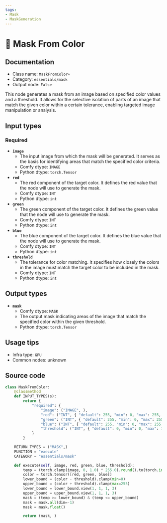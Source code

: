 ```yaml
---
tags:
- Mask
- MaskGeneration
---
```


# 🔧 Mask From Color
## Documentation
- Class name: `MaskFromColor+`
- Category: `essentials/mask`
- Output node: `False`

This node generates a mask from an image based on specified color values and a threshold. It allows for the selective isolation of parts of an image that match the given color within a certain tolerance, enabling targeted image manipulation or analysis.
## Input types
### Required
- **`image`**
    - The input image from which the mask will be generated. It serves as the basis for identifying areas that match the specified color criteria.
    - Comfy dtype: `IMAGE`
    - Python dtype: `torch.Tensor`
- **`red`**
    - The red component of the target color. It defines the red value that the node will use to generate the mask.
    - Comfy dtype: `INT`
    - Python dtype: `int`
- **`green`**
    - The green component of the target color. It defines the green value that the node will use to generate the mask.
    - Comfy dtype: `INT`
    - Python dtype: `int`
- **`blue`**
    - The blue component of the target color. It defines the blue value that the node will use to generate the mask.
    - Comfy dtype: `INT`
    - Python dtype: `int`
- **`threshold`**
    - The tolerance for color matching. It specifies how closely the colors in the image must match the target color to be included in the mask.
    - Comfy dtype: `INT`
    - Python dtype: `int`
## Output types
- **`mask`**
    - Comfy dtype: `MASK`
    - The output mask indicating areas of the image that match the specified color within the given threshold.
    - Python dtype: `torch.Tensor`
## Usage tips
- Infra type: `GPU`
- Common nodes: unknown


## Source code
```python
class MaskFromColor:
    @classmethod
    def INPUT_TYPES(s):
        return {
            "required": {
                "image": ("IMAGE", ),
                "red": ("INT", { "default": 255, "min": 0, "max": 255, "step": 1, }),
                "green": ("INT", { "default": 255, "min": 0, "max": 255, "step": 1, }),
                "blue": ("INT", { "default": 255, "min": 0, "max": 255, "step": 1, }),
                "threshold": ("INT", { "default": 0, "min": 0, "max": 127, "step": 1, }),
            }
        }

    RETURN_TYPES = ("MASK",)
    FUNCTION = "execute"
    CATEGORY = "essentials/mask"

    def execute(self, image, red, green, blue, threshold):
        temp = (torch.clamp(image, 0, 1.0) * 255.0).round().to(torch.int)
        color = torch.tensor([red, green, blue])
        lower_bound = (color - threshold).clamp(min=0)
        upper_bound = (color + threshold).clamp(max=255)
        lower_bound = lower_bound.view(1, 1, 1, 3)
        upper_bound = upper_bound.view(1, 1, 1, 3)
        mask = (temp >= lower_bound) & (temp <= upper_bound)
        mask = mask.all(dim=-1)
        mask = mask.float()

        return (mask, )

```
